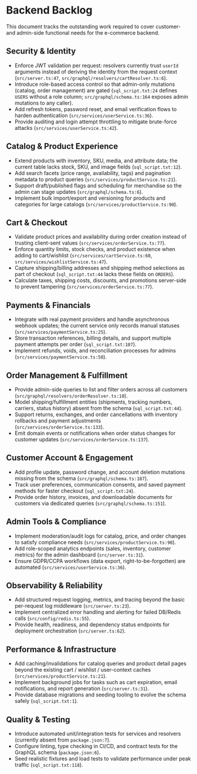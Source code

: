 # Backend Backlog

This document tracks the outstanding work required to cover customer- and admin-side
functional needs for the e-commerce backend.

## Security & Identity
- Enforce JWT validation per request: resolvers currently trust `userId` arguments instead of deriving the identity from the request context (`src/server.ts:47`, `src/graphql/resolvers/cartResolver.ts:6`).
- Introduce role-based access control so that admin-only mutations (catalog, order management) are gated (`sql_script.txt:24` defines `USERS` without a role column; `src/graphql/schema.ts:164` exposes admin mutations to any caller).
- Add refresh tokens, password reset, and email verification flows to harden authentication (`src/services/userService.ts:36`).
- Provide auditing and login attempt throttling to mitigate brute-force attacks (`src/services/userService.ts:42`).

## Catalog & Product Experience
- Extend products with inventory, SKU, media, and attribute data; the current table lacks stock, SKU, and image fields (`sql_script.txt:12`).
- Add search facets (price range, availability, tags) and pagination metadata to product queries (`src/services/productService.ts:21`).
- Support draft/published flags and scheduling for merchandise so the admin can stage updates (`src/graphql/schema.ts:6`).
- Implement bulk import/export and versioning for products and categories for large catalogs (`src/services/productService.ts:90`).

## Cart & Checkout
- Validate product prices and availability during order creation instead of trusting client-sent values (`src/services/orderService.ts:77`).
- Enforce quantity limits, stock checks, and product existence when adding to cart/wishlist (`src/services/cartService.ts:60`, `src/services/wishlistService.ts:47`).
- Capture shipping/billing addresses and shipping method selections as part of checkout (`sql_script.txt:44` lacks these fields on `ORDERS`).
- Calculate taxes, shipping costs, discounts, and promotions server-side to prevent tampering (`src/services/orderService.ts:77`).

## Payments & Financials
- Integrate with real payment providers and handle asynchronous webhook updates; the current service only records manual statuses (`src/services/paymentService.ts:25`).
- Store transaction references, billing details, and support multiple payment attempts per order (`sql_script.txt:107`).
- Implement refunds, voids, and reconciliation processes for admins (`src/services/paymentService.ts:58`).

## Order Management & Fulfillment
- Provide admin-side queries to list and filter orders across all customers (`src/graphql/resolvers/orderResolver.ts:10`).
- Model shipping/fulfillment entities (shipments, tracking numbers, carriers, status history) absent from the schema (`sql_script.txt:44`).
- Support returns, exchanges, and order cancellations with inventory rollbacks and payment adjustments (`src/services/orderService.ts:133`).
- Emit domain events or notifications when order status changes for customer updates (`src/services/orderService.ts:137`).

## Customer Account & Engagement
- Add profile update, password change, and account deletion mutations missing from the schema (`src/graphql/schema.ts:187`).
- Track user preferences, communication consents, and saved payment methods for faster checkout (`sql_script.txt:24`).
- Provide order history, invoices, and downloadable documents for customers via dedicated queries (`src/graphql/schema.ts:151`).

## Admin Tools & Compliance
- Implement moderation/audit logs for catalog, price, and order changes to satisfy compliance needs (`src/services/productService.ts:90`).
- Add role-scoped analytics endpoints (sales, inventory, customer metrics) for the admin dashboard (`src/server.ts:31`).
- Ensure GDPR/CCPA workflows (data export, right-to-be-forgotten) are automated (`src/services/userService.ts:36`).

## Observability & Reliability
- Add structured request logging, metrics, and tracing beyond the basic per-request log middleware (`src/server.ts:23`).
- Implement centralized error handling and alerting for failed DB/Redis calls (`src/config/redis.ts:55`).
- Provide health, readiness, and dependency status endpoints for deployment orchestration (`src/server.ts:62`).

## Performance & Infrastructure
- Add caching/invalidations for catalog queries and product detail pages beyond
  the existing cart / wishlist / user-context caches (`src/services/productService.ts:21`).
- Implement background jobs for tasks such as cart expiration, email notifications, and report generation (`src/server.ts:31`).
- Provide database migrations and seeding tooling to evolve the schema safely (`sql_script.txt:1`).

## Quality & Testing
- Introduce automated unit/integration tests for services and resolvers (currently absent from `package.json:7`).
- Configure linting, type checking in CI/CD, and contract tests for the GraphQL schema (`package.json:6`).
- Seed realistic fixtures and load tests to validate performance under peak traffic (`sql_script.txt:118`).
